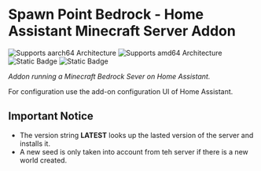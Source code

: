 # Spawn Point Bedrock - Home Assistant Minecraft Server Addon

![Supports aarch64 Architecture][aarch64-shield]
![Supports amd64 Architecture][amd64-shield]
![Static Badge](https://img.shields.io/badge/project_stage-experimental-yellow?style=plastic)
![Static Badge](https://img.shields.io/badge/release-2023.11.2-blue?style=plastic&label=release)

_Addon running a Minecraft Bedrock Sever on Home Assistant._

For configuration use the add-on configuration UI of Home Assistant.

## Important Notice

- The version string **LATEST** looks up the lasted version of the server and installs it.
- A new seed is only taken into account from teh server if there is a new world created.

[aarch64-shield]: https://img.shields.io/badge/aarch64-yes-green.svg
[amd64-shield]: https://img.shields.io/badge/amd64-yes-green.svg
